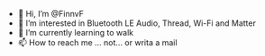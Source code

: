 - 👋 Hi, I’m @FinnvF
- 👀 I’m interested in Bluetooth LE Audio, Thread, Wi-Fi and Matter
- 🌱 I’m currently learning to walk
- 📫 How to reach me ... not... or writa a mail

<!---
FinnvF/FinnvF is a ✨ special ✨ repository because its `README.md` (this file) appears on your GitHub profile.
You can click the Preview link to take a look at your changes.
--->
